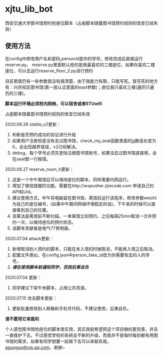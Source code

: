# xjtu_lib_bot
西安交通大学图书馆预约抢座位脚本（占座脚本随着图书馆预约规则的改变已经失效）

## 使用方法
在config中修改用户名和密码,personid是你的学号，修改完成后直接运行reserve.py。
reserve.py里面默认抢的是我最喜欢的三楼座位，如果你喜欢二楼座位，可以去运行reserve_floor_2.py进行预约

目前里面仍有一些参数我没有搞清楚，由于我能力有限，只能写死。我写死的地方有：兴庆校区图书馆(第一层认证里面的east参数)；座位我只喜欢三楼(遍历只遍历的三楼)。


**脚本运行环境必须校内网络，可以宿舍或者STUwifi**

占座脚本随着图书馆预约规则的改变已经失效


2020.06.26 stable_v2更新：
1. 判断是否预约成功的验证进行升级
3. 如果用户注册但是没有去过图书馆，check_my_seat函数里面的jjj数组长度为0，会出现越界错误，v2已经解决。
2. debug，每个学号必须先登陆注册图书馆账号，如果没去过图书馆直接用，会在seat那一行报错。

2020.06.27 reserve_noon_h更新：
1. 这是一个中午离馆后可以保持座位的脚本，同样需要内网运行。
2. 增加了微信提醒的功能，需要在http://wxpusher.zjiecode.com 申请自己的API和Uid。
3. 建议使用方式，中午将电脑留在图书馆，离馆前运行该程序，修改参数weizhi为自己的座位编号，(如果中午期间网络环境稳定的话)，下午来的时候可以直接看到自己的位置。
4. 该算法是离馆前不断扫描，一单离馆立刻预约，之后每隔25min取消一次并预约一次，以维持座位的预约状态。
5. 该脚本贡献者是电气77贺明康。

2020.07.04 attack更新：
1. 新增取消别人预约的脚本，只能在未入馆的时候取消，不能再入馆之后取消。
2. 配置文件类似，在config.json中person_fake_id改为你需要攻击的人的学号。
3. ***请在使用脚本前通知同学，否则后果自负***

2020.07.04 更新：
1. 同学建议下架午休脚本，占用公共资源。

2020.07.10 攻击脚本更新：
1. 更新批量修改别人邮箱和手机号代码，不建议使用，后果自负。


**请不要用它来盈利**

个人感觉图书馆抢座位的脚本很实用，其实我挺希望把这个项目做的更完善，并且一直维护下去，不过感觉学校的系统会不断的升级，而我并不是每时每刻都有用图书馆的需求，如果有同学想要一起做下去可以来联系我，gguoguo@vip.qq.com，谢谢~

